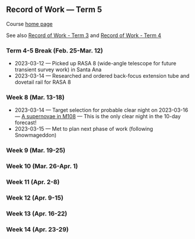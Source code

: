 ## Record of Work &mdash; Term 5

Course [home page](./)

See also [Record of Work - Term 3](./record_of_work-term_3.html) and [Record of Work - Term 4](./record_of_work-term_4.html)

### Term 4-5 Break (Feb. 25-Mar. 12)

* 2023-03-12 &mdash; Picked up RASA 8 (wide-angle telescope for future transient survey work) in Santa Ana
* 2023-03-14 &mdash; Researched and ordered back-focus extension tube and dovetail rail for RASA 8

### Week 8 (Mar. 13-18)

* 2023-03-14 &mdash; Target selection for probable clear night on 2023-03-16 &mdash; [A supernovae in M108](https://www.wis-tns.org/object/2023dbc) &mdash; This is the only clear night in the 10-day forecast!
* 2023-03-15 &mdash; Met to plan next phase of work (following Snowmageddon)

### Week 9 (Mar. 19-25)

### Week 10 (Mar. 26-Apr. 1)

### Week 11 (Apr. 2-8)

### Week 12 (Apr. 9-15)

### Week 13 (Apr. 16-22)

### Week 14 (Apr. 23-29)
